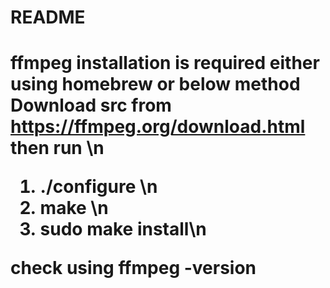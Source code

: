 <h1>README <h1>


ffmpeg installation is required either using homebrew or below method
Download src from https://ffmpeg.org/download.html
then run \n
1. ./configure \n
2. make \n
3. sudo make install\n

check using ffmpeg -version
